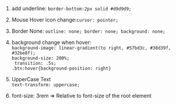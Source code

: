 
1. add underline: `border-bottom:2px solid #d9d9d9;` <br>

2. Mouse Hover icon change:`cursor: pointer;`<br>

3. Border None: `outline: none; border: none; background: none;`

4. background change when hover:    <br>
    `background-image: linear-gradient(to right, #57bd3c, #38d39f, #32be8f);`     <br>
    `background-size: 200%;` <br>
   ` transition: .5s;` <br>
    `.btn:hover{background-position: right}`

5. UpperCase Text   <br>
    `text-transform: uppercase;`
6. font-size: 3rem => 	Relative to font-size of the root element	



